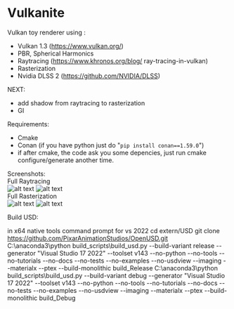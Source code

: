 # Vulkanite

Vulkan toy renderer using :
* Vulkan 1.3 (https://www.vulkan.org/)
* PBR, Spherical Harmonics
* Raytracing (https://www.khronos.org/blog/
ray-tracing-in-vulkan)
* Rasterization
* Nvidia DLSS 2 (https://github.com/NVIDIA/DLSS)

NEXT: 
* add shadow from raytracing to rasterization
* GI

Requirements:
* Cmake
* Conan (if you have python just do "`pip install conan==1.59.0`")
* if after cmake, the code ask you some depencies, just run cmake configure/generate another time.
  
Screenshots:  
Full Raytracing  
![alt text](screenshots/screenshot1.jpg "Raytracing")
![alt text](screenshots/screenshot2.jpg "Raytracing")  
Full Rasterization  
![alt text](screenshots/screenshot3.jpg "Rasterization")
![alt text](screenshots/screenshot4.jpg "Rasterization")

Build USD:

in x64 native tools command prompt for vs 2022
cd extern/USD
git clone https://github.com/PixarAnimationStudios/OpenUSD.git
C:\anaconda3\python build_scripts\build_usd.py --build-variant release --generator "Visual Studio 17 2022" --toolset v143 --no-python --no-tools --no-tutorials --no-docs --no-tests --no-examples --no-usdview --imaging --materialx --ptex --build-monolithic build_Release
C:\anaconda3\python build_scripts\build_usd.py --build-variant debug --generator "Visual Studio 17 2022" --toolset v143 --no-python --no-tools --no-tutorials --no-docs --no-tests --no-examples --no-usdview --imaging --materialx --ptex --build-monolithic build_Debug
 